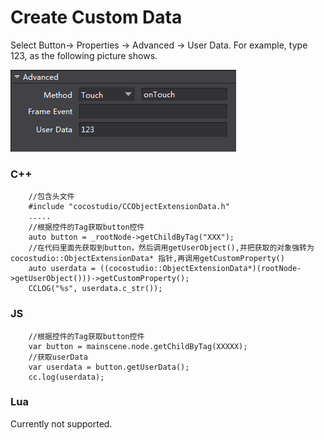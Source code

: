 # Create Custom Data #

Select Button-> Properties -> Advanced -> User Data. For example, type 123, as the following picture shows. 

![image](res_en/image001.png)
      
### C++ ###
   
        //包含头文件
	    #include "cocostudio/CCObjectExtensionData.h"
        .....
		//根据控件的Tag获取button控件
        auto button = _rootNode->getChildByTag("XXX");
        //在代码里面先获取到button，然后调用getUserObject(),并把获取的对象强转为cocostudio::ObjectExtensionData* 指针,再调用getCustomProperty()
        auto userdata = ((cocostudio::ObjectExtensionData*)(rootNode->getUserObject()))->getCustomProperty();
		CCLOG("%s", userdata.c_str());	

### JS ###
   
		//根据控件的Tag获取button控件
        var button = mainscene.node.getChildByTag(XXXXX);
        //获取userData
        var userdata = button.getUserData();
		cc.log(userdata);	

### Lua ###

Currently not supported. 		


